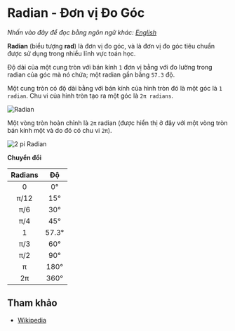 # Radian - Đơn vị Đo Góc

_Nhấn vào đây để đọc bằng ngôn ngữ khác:_
[_English_](README.en-EN.md)

**Radian** (biểu tượng **rad**) là đơn vị đo góc, và là đơn vị đo góc tiêu chuẩn được sử dụng trong nhiều lĩnh vực toán học.

Độ dài của một cung tròn với bán kính `1` đơn vị bằng với đo lường trong radian của góc mà nó chứa; một radian gần bằng `57.3` độ.

Một cung tròn có độ dài bằng với bán kính của hình tròn đó là một góc là `1 radian`. Chu vi của hình tròn tạo ra một góc là `2π radians`.

![Radian](https://upload.wikimedia.org/wikipedia/commons/4/4e/Circle_radians.gif)

Một vòng tròn hoàn chỉnh là `2π` radian (được hiển thị ở đây với một vòng tròn bán kính một và do đó có chu vi `2π`).

![2 pi Radian](https://upload.wikimedia.org/wikipedia/commons/6/67/2pi-unrolled.gif)

**Chuyển đổi**

| Radians |  Độ   |
| :-----: | :---: |
|    0    |  0°   |
|  π/12   |  15°  |
|   π/6   |  30°  |
|   π/4   |  45°  |
|    1    | 57.3° |
|   π/3   |  60°  |
|   π/2   |  90°  |
|    π    | 180°  |
|   2π    | 360°  |

## Tham khảo

- [Wikipedia](https://en.wikipedia.org/wiki/Radian)
